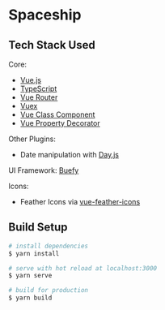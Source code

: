 # Spaceship

## Tech Stack Used

Core:

- [Vue.js](https://vuejs.org/)
- [TypeScript](https://www.typescriptlang.org/)
- [Vue Router](https://router.vuejs.org/)
- [Vuex](https://vuex.vuejs.org/)
- [Vue Class Component](https://github.com/vuejs/vue-class-component)
- [Vue Property Decorator](https://github.com/kaorun343/vue-property-decorator)

Other Plugins:
- Date manipulation with [Day.js](https://day.js.org/en/)

UI Framework: [Buefy](https://vuetifyjs.com/en/)

Icons:
 - Feather Icons via [vue-feather-icons](https://github.com/egoist/vue-feather-icons)

## Build Setup

```bash
# install dependencies
$ yarn install

# serve with hot reload at localhost:3000
$ yarn serve

# build for production
$ yarn build